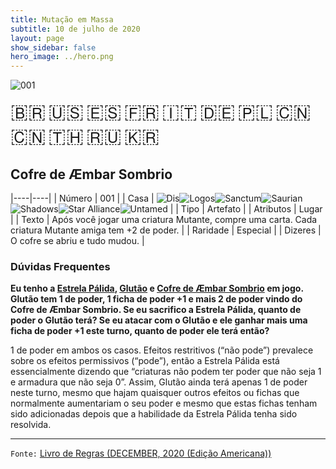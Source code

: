 ```yaml
---
title: Mutação em Massa
subtitle: 10 de julho de 2020
layout: page
show_sidebar: false
hero_image: ../hero.png
---
```


<img src="https://mastervault-storage-prod.s3.amazonaws.com/media/card_front/pt/479_001_8GCXGP3F824C_pt.png" alt="001"> <img src="https://mastervault-storage-prod.s3.amazonaws.com/media/card_front/pt/479_001_J2W5W895WG9H_pt.png" alt="001" style="display: none;"> <img src="https://mastervault-storage-prod.s3.amazonaws.com/media/card_front/pt/479_001_WW3R835F4W2G_pt.png" alt="001" style="display: none;"> <img src="https://mastervault-storage-prod.s3.amazonaws.com/media/card_front/pt/479_001_HHRX6V47FPCV_pt.png" alt="001" style="display: none;"> <img src="https://mastervault-storage-prod.s3.amazonaws.com/media/card_front/pt/479_001_FVM2M8W42375_pt.png" alt="001" style="display: none;"> <img src="https://mastervault-storage-prod.s3.amazonaws.com/media/card_front/pt/479_001_457WQ26H976Q_pt.png" alt="001" style="display: none;"> <img src="https://mastervault-storage-prod.s3.amazonaws.com/media/card_front/pt/479_001_CPFJ6XH2W6M2_pt.png" alt="001" style="display: none;">

<span title="Português" style="font-size: 32px;cursor: pointer;" onclick="javascript:document.querySelectorAll('img[alt=\'001\']').forEach(img => img.src=img.src.replace(/card_front\/[^/]+/, 'card_front/pt').replace(/_[^/.0-9]+\.png/, '_pt.png'))">🇧🇷</span>
<span title="English" style="font-size: 32px;cursor: pointer;" onclick="javascript:document.querySelectorAll('img[alt=\'001\']').forEach(img => img.src=img.src.replace(/card_front\/[^/]+/, 'card_front/en').replace(/_[^/.0-9]+\.png/, '_en.png'))">🇺🇸</span>
<span title="Español" style="font-size: 32px;cursor: pointer;" onclick="javascript:document.querySelectorAll('img[alt=\'001\']').forEach(img => img.src=img.src.replace(/card_front\/[^/]+/, 'card_front/es').replace(/_[^/.0-9]+\.png/, '_es.png'))">🇪🇸</span>
<span title="Français" style="font-size: 32px;cursor: pointer;" onclick="javascript:document.querySelectorAll('img[alt=\'001\']').forEach(img => img.src=img.src.replace(/card_front\/[^/]+/, 'card_front/fr').replace(/_[^/.0-9]+\.png/, '_fr.png'))">🇫🇷</span>
<span title="Italiano" style="font-size: 32px;cursor: pointer;" onclick="javascript:document.querySelectorAll('img[alt=\'001\']').forEach(img => img.src=img.src.replace(/card_front\/[^/]+/, 'card_front/it').replace(/_[^/.0-9]+\.png/, '_it.png'))">🇮🇹</span>
<span title="Deutsche" style="font-size: 32px;cursor: pointer;" onclick="javascript:document.querySelectorAll('img[alt=\'001\']').forEach(img => img.src=img.src.replace(/card_front\/[^/]+/, 'card_front/de').replace(/_[^/.0-9]+\.png/, '_de.png'))">🇩🇪</span>
<span title="Polskie" style="font-size: 32px;cursor: pointer;" onclick="javascript:document.querySelectorAll('img[alt=\'001\']').forEach(img => img.src=img.src.replace(/card_front\/[^/]+/, 'card_front/pl').replace(/_[^/.0-9]+\.png/, '_pl.png'))">🇵🇱</span>
<span title="简体中文" style="font-size: 32px;cursor: pointer;" onclick="javascript:document.querySelectorAll('img[alt=\'001\']').forEach(img => img.src=img.src.replace(/card_front\/[^/]+/, 'card_front/zh-hans').replace(/_[^/.0-9]+\.png/, '_zh-hans.png'))">🇨🇳</span>
<span title="繁體中文" style="font-size: 32px;cursor: pointer;" onclick="javascript:document.querySelectorAll('img[alt=\'001\']').forEach(img => img.src=img.src.replace(/card_front\/[^/]+/, 'card_front/zh-hant').replace(/_[^/.0-9]+\.png/, '_zh-hant.png'))">🇨🇳</span>
<span title="ไทย" style="font-size: 32px;cursor: pointer;" onclick="javascript:document.querySelectorAll('img[alt=\'001\']').forEach(img => img.src=img.src.replace(/card_front\/[^/]+/, 'card_front/th').replace(/_[^/.0-9]+\.png/, '_th.png'))">🇹🇭</span>
<span title="Pусский" style="font-size: 32px;cursor: pointer;" onclick="javascript:document.querySelectorAll('img[alt=\'001\']').forEach(img => img.src=img.src.replace(/card_front\/[^/]+/, 'card_front/ru').replace(/_[^/.0-9]+\.png/, '_ru.png'))">🇷🇺</span>
<span title="한국어" style="font-size: 32px;cursor: pointer;" onclick="javascript:document.querySelectorAll('img[alt=\'001\']').forEach(img => img.src=img.src.replace(/card_front\/[^/]+/, 'card_front/ko').replace(/_[^/.0-9]+\.png/, '_ko.png'))">🇰🇷</span>

## Cofre de Æmbar Sombrio

|----|----|
| Número | 001 |
| Casa | <img src="https://archonarcana.com/images/thumb/e/e8/Dis.png/22px-Dis.png" alt="Dis" title="Dis" style="cursor: pointer;" onclick="javascript:Array.from(document.getElementsByTagName('img')).filter(i => i.alt === '001').forEach(i => i.style = 'display:none');Array.from(document.getElementsByTagName('img')).filter(i => i.alt === '001')[0].style = '';"><img src="https://archonarcana.com/images/thumb/c/ce/Logos.png/22px-Logos.png" alt="Logos" title="Logos" style="cursor: pointer;" onclick="javascript:Array.from(document.getElementsByTagName('img')).filter(i => i.alt === '001').forEach(i => i.style = 'display:none');Array.from(document.getElementsByTagName('img')).filter(i => i.alt === '001')[1].style = '';"><img src="https://archonarcana.com/images/thumb/c/c7/Sanctum.png/22px-Sanctum.png" alt="Sanctum" title="Santuário" style="cursor: pointer;" onclick="javascript:Array.from(document.getElementsByTagName('img')).filter(i => i.alt === '001').forEach(i => i.style = 'display:none');Array.from(document.getElementsByTagName('img')).filter(i => i.alt === '001')[2].style = '';"><img src="https://archonarcana.com/images/thumb/9/9e/Saurian_P.png/22px-Saurian_P.png" alt="Saurian" title="Sauro" style="cursor: pointer;" onclick="javascript:Array.from(document.getElementsByTagName('img')).filter(i => i.alt === '001').forEach(i => i.style = 'display:none');Array.from(document.getElementsByTagName('img')).filter(i => i.alt === '001')[3].style = '';"><img src="https://archonarcana.com/images/thumb/e/ee/Shadows.png/22px-Shadows.png" alt="Shadows" title="Sombras" style="cursor: pointer;" onclick="javascript:Array.from(document.getElementsByTagName('img')).filter(i => i.alt === '001').forEach(i => i.style = 'display:none');Array.from(document.getElementsByTagName('img')).filter(i => i.alt === '001')[4].style = '';"><img src="https://archonarcana.com/images/thumb/7/7d/Star_Alliance.png/22px-Star_Alliance.png" alt="Star Alliance" title="Aliança Estelar" style="cursor: pointer;" onclick="javascript:Array.from(document.getElementsByTagName('img')).filter(i => i.alt === '001').forEach(i => i.style = 'display:none');Array.from(document.getElementsByTagName('img')).filter(i => i.alt === '001')[5].style = '';"><img src="https://archonarcana.com/images/thumb/b/bd/Untamed.png/22px-Untamed.png" alt="Untamed" title="Indomados" style="cursor: pointer;" onclick="javascript:Array.from(document.getElementsByTagName('img')).filter(i => i.alt === '001').forEach(i => i.style = 'display:none');Array.from(document.getElementsByTagName('img')).filter(i => i.alt === '001')[6].style = '';"> |
| Tipo | Artefato |
| Atributos | Lugar |
| Texto | Após você jogar uma criatura Mutante, compre uma carta.  Cada criatura Mutante amiga tem +2 de poder. |
| Raridade | Especial |
| Dizeres | O cofre se abriu e tudo mudou. |

### Dúvidas Frequentes

**Eu tenho a [Estrela Pálida](/mm/049), [Glutão](/mm/396) e [Cofre de Æmbar Sombrio](/mm/001)
em jogo. Glutão tem 1 de poder,
1 ficha de poder +1 e mais 2 de poder vindo do Cofre de Æmbar Sombrio.
Se eu sacrifico a Estrela Pálida, quanto de poder o Glutão terá?
Se eu atacar com o Glutão e ele ganhar mais uma ficha de poder +1
este turno, quanto de poder ele terá então?**

1 de poder em ambos os casos. Efeitos restritivos (“não pode”) prevalece sobre os efeitos permissivos (“pode”),
então a Estrela Pálida está essencialmente dizendo que “criaturas não podem
ter poder que não seja 1 e armadura que não seja 0”. Assim, Glutão ainda terá
apenas 1 de poder neste turno, mesmo que hajam quaisquer outros efeitos ou fichas
que normalmente aumentariam o seu poder e mesmo que estas fichas tenham sido adicionadas
depois que a habilidade da Estrela Pálida tenha sido resolvida.

<hr/>

`Fonte:` [Livro de Regras (DECEMBER, 2020 (Edição Americana))](https://images-cdn.fantasyflightgames.com/filer_public/8c/af/8cafeca4-02c3-4990-bba1-ff9d3aa8f02a/keyforge_rulebook_v14_reduced-compressed.pdf)
